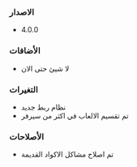 ### الاصدار
- 4.0.0
### الأضافات
- لا شيئ حتى الان

### التغيرات
- نظام ربط جديد
- تم تقسيم الالعاب في اكثر من سيرفر

### الأصلاحات
- تم اصلاح مشاكل الاكواد القديمة
